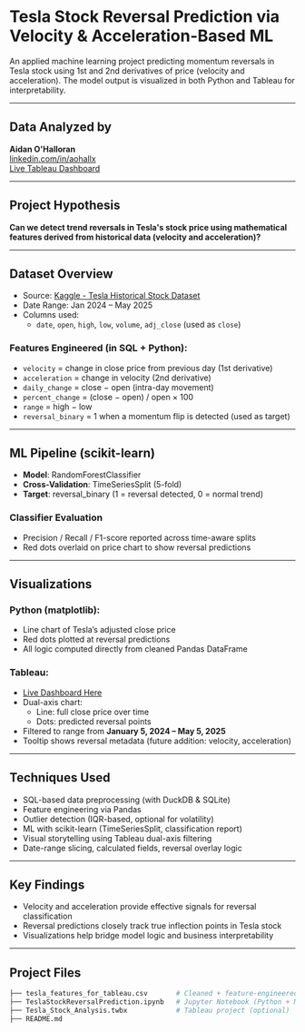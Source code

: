 # Tesla Stock Reversal Prediction via Velocity & Acceleration-Based ML

An applied machine learning project predicting momentum reversals in Tesla stock using 1st and 2nd derivatives of price (velocity and acceleration). The model output is visualized in both Python and Tableau for interpretability.

---

## Data Analyzed by  
**Aidan O'Halloran**  
[linkedin.com/in/aohallx](https://www.linkedin.com/in/aohallx/)  
[Live Tableau Dashboard](https://public.tableau.com/views/TeslaStockReversalPredictionAnalysis/Sheet1?:language=en-US&:sid=&:redirect=auth&:display_count=n&:origin=viz_share_link)

---

## Project Hypothesis

**Can we detect trend reversals in Tesla's stock price using mathematical features derived from historical data (velocity and acceleration)?**

---

## Dataset Overview

- Source: [Kaggle - Tesla Historical Stock Dataset](https://www.kaggle.com/datasets/muhammadatiflatif/tesla-complete-stocks-dataset)
- Date Range: Jan 2024 – May 2025
- Columns used:
  - `date`, `open`, `high`, `low`, `volume`, `adj_close` (used as `close`)

### Features Engineered (in SQL + Python):

- `velocity` = change in close price from previous day (1st derivative)
- `acceleration` = change in velocity (2nd derivative)
- `daily_change` = close − open (intra-day movement)
- `percent_change` = (close − open) / open × 100
- `range` = high − low
- `reversal_binary` = 1 when a momentum flip is detected (used as target)

---

## ML Pipeline (scikit-learn)

- **Model**: RandomForestClassifier  
- **Cross-Validation**: TimeSeriesSplit (5-fold)
- **Target**: reversal_binary (1 = reversal detected, 0 = normal trend)

### Classifier Evaluation

- Precision / Recall / F1-score reported across time-aware splits
- Red dots overlaid on price chart to show reversal predictions

---

## Visualizations

### Python (matplotlib):
- Line chart of Tesla’s adjusted close price
- Red dots plotted at reversal predictions
- All logic computed directly from cleaned Pandas DataFrame

### Tableau:
- [Live Dashboard Here](https://public.tableau.com/views/TeslaStockReversalPredictionAnalysis/Sheet1)
- Dual-axis chart:
  - Line: full close price over time
  - Dots: predicted reversal points
- Filtered to range from **January 5, 2024 – May 5, 2025**
- Tooltip shows reversal metadata (future addition: velocity, acceleration)

---

## Techniques Used

- SQL-based data preprocessing (with DuckDB & SQLite)
- Feature engineering via Pandas
- Outlier detection (IQR-based, optional for volatility)
- ML with scikit-learn (TimeSeriesSplit, classification report)
- Visual storytelling using Tableau dual-axis filtering
- Date-range slicing, calculated fields, reversal overlay logic

---

## Key Findings

- Velocity and acceleration provide effective signals for reversal classification
- Reversal predictions closely track true inflection points in Tesla stock
- Visualizations help bridge model logic and business interpretability

---

## Project Files

```bash
├── tesla_features_for_tableau.csv       # Cleaned + feature-engineered dataset
├── TeslaStockReversalPrediction.ipynb   # Jupyter Notebook (Python + ML pipeline)
├── Tesla_Stock_Analysis.twbx            # Tableau project (optional)
├── README.md
